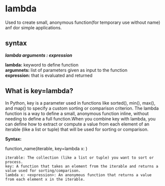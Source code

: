 # lambda
Used to create small, anonymous function(for temporary use without name) anf dor simple applications.

## syntax
***lambda arguments : expression***

**lambda:** keyword to define function<br>
**argumnets:** list of parameters given as input to the function<br>
**expression:** that is evaluated and returned

## What is key=lambda?
In Python, key is a parameter used in functions like sorted(), min(), max(), and map() to specify a custom sorting or comparison criterion. The lambda function is a way to define a small, anonymous function inline, without needing to define a full function.When you combine key with lambda, you can define how to extract or compute a value from each element of an iterable (like a list or tuple) that will be used for sorting or comparison.

**Syntax:**

function_name(iterable, key=lambda x: <expression>)

    iterable: The collection (like a list or tuple) you want to sort or process.
    key: A function that takes an element from the iterable and returns a value used for sorting/comparison.
    lambda x: <expression>: An anonymous function that returns a value from each element x in the iterable.
